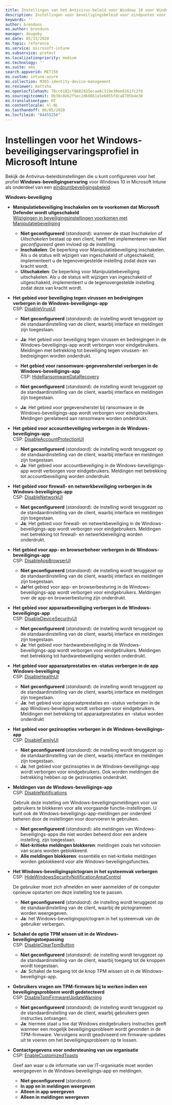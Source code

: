 ```yaml
---
title: Instellingen van het Antivirus-beleid voor Windows 10 voor Windows-beveiligingservaring voor Intune | Microsoft Docs
description: Instellingen voor beveiligingsbeleid voor eindpunten voor de Windows-beveiligingstoepassing in Microsoft Intune
keywords: ''
author: brenduns
ms.author: brenduns
manager: dougeby
ms.date: 05/15/2020
ms.topic: reference
ms.service: microsoft-intune
ms.subservice: protect
ms.localizationpriority: medium
ms.technology: ''
ms.suite: ems
search.appverid: MET150
ms.custom: intune-azure
ms.collection: M365-identity-device-management
ms.reviewer: mattsha
ms.openlocfilehash: 78cc6182cf8682935ecaa6c319e30ee8261fc2fb
ms.sourcegitcommit: 0b30c8eb2f5ec2d60661a5e6055fdca8705b4e36
ms.translationtype: HT
ms.contentlocale: nl-NL
ms.lasthandoff: 06/05/2020
ms.locfileid: "84455256"
---
```

# <a name="settings-for-the-windows-security-experience-profile-in-microsoft-intune"></a>Instellingen voor het Windows-beveiligingservaringsprofiel in Microsoft Intune

Bekijk de Antivirus-beleidsinstellingen die u kunt configureren voor het profiel **Windows-beveiligingservaring** voor Windows 10 in Microsoft Intune als onderdeel van een [eindpuntbeveiligingsbeleid](../protect/endpoint-security-policy.md).

**Windows-beveiliging**

- **Manipulatiebeveiliging inschakelen om te voorkomen dat Microsoft Defender wordt uitgeschakeld**  
  [Wijzigingen in beveiligingsinstellingen voorkomen met Manipulatiebeveiliging](https://go.microsoft.com/fwlink/?linkid=2066083)

  - **Niet geconfigureerd** (*standaard*): wanneer de staat *Inschakelen* of *Uitschakelen* bestaat op een client, heeft het implementeren van *Niet geconfigureerd* geen invloed op de instelling. 
  - **Inschakelen**: De beperking voor Manipulatiebeveiliging inschakelen. Als u de status wilt wijzigen van ingeschakeld of uitgeschakeld, implementeert u de tegenovergestelde instelling zodat deze van kracht wordt.
  - **Uitschakelen**: De beperking voor Manipulatiebeveiliging uitschakelen. Als u de status wilt wijzigen van ingeschakeld of uitgeschakeld, implementeert u de tegenovergestelde instelling zodat deze van kracht wordt.

- **Het gebied voor beveiliging tegen virussen en bedreigingen verbergen in de Windows-beveiligings-app**  
  CSP: [DisableVirusUI](https://go.microsoft.com/fwlink/?linkid=873662)

  - **Niet geconfigureerd** (*standaard*): de instelling wordt teruggezet op de standaardinstelling van de client, waarbij interface en meldingen zijn toegestaan.
  - **Ja**: Het gebied voor beveiliging tegen virussen en bedreigingen in de Windows-beveiligings-app wordt verborgen voor eindgebruikers. Meldingen met betrekking tot beveiliging tegen virussen- en bedreigingen worden onderdrukt.

  - **Het gebied voor ransomware-gegevensherstel verbergen in de Windows-beveiligings-app**  
    CSP: [HideRansomwareDataRecovery](https://go.microsoft.com/fwlink/?linkid=873664)

  - **Niet geconfigureerd** (*standaard*): de instelling wordt teruggezet op de standaardinstelling van de client, waarbij interface en meldingen zijn toegestaan.
  - **Ja**: Het gebied voor gegevensherstel bij ransomware in de Windows-beveiligings-app wordt verborgen voor eindgebruikers. Meldingen gerelateerd aan ransomware worden onderdrukt.

- **Het gebied voor accountbeveiliging verbergen in de Windows-beveiligings-app**  
  CSP: [DisableAccountProtectionUI](https://go.microsoft.com/fwlink/?linkid=873666)

  - **Niet geconfigureerd** (*standaard*): de instelling wordt teruggezet op de standaardinstelling van de client, waarbij interface en meldingen zijn toegestaan.
  - **Ja**: Het gebied voor accountbeveiliging in de Windows-beveiligings-app wordt verborgen voor eindgebruikers. Meldingen met betrekking tot accountbeveiliging worden onderdrukt.

- **Het gebied voor firewall- en netwerkbeveiliging verbergen in de Windows-beveiligings-app**  
  CSP: [DisableNetworkUI](https://go.microsoft.com/fwlink/?linkid=873668)

  - **Niet geconfigureerd** (*standaard*): de instelling wordt teruggezet op de standaardinstelling van de client, waarbij interface en meldingen zijn toegestaan.
  - **Ja**: Het gebied voor firewall- en netwerkbeveiliging in de Windows-beveiligings-app wordt verborgen voor eindgebruikers. Meldingen met betrekking tot firewall- en netwerkbeveiliging worden onderdrukt.

- **Het gebied voor app- en browserbeheer verbergen in de Windows-beveiligings-app**  
  CSP: [DisableAppBrowserUI](https://go.microsoft.com/fwlink/?linkid=873669)

  - **Niet geconfigureerd** (*standaard*): de instelling wordt teruggezet op de standaardinstelling van de client, waarbij interface en meldingen zijn toegestaan.
  - **Ja**Het gebied voor app- en browserbesturing in de Windows-beveiligings-app wordt verborgen voor eindgebruikers. Meldingen over de app-en browserbesturing zijn onderdrukt.

- **Het gebied voor apparaatbeveiliging verbergen in de Windows-beveiligings-app**  
  CSP: [DisableDeviceSecurityUI](https://go.microsoft.com/fwlink/?linkid=873670)

  - **Niet geconfigureerd** (*standaard*): de instelling wordt teruggezet op de standaardinstelling van de client, waarbij interface en meldingen zijn toegestaan.
  - **Ja**: Het gebied voor hardwarebeveiliging in de Windows-beveiligings-app wordt verborgen voor eindgebruikers. Meldingen met betrekking tot hardwarebeveiliging worden onderdrukt.
  
- **Het gebied voor apparaatprestaties en -status verbergen in de app Windows-beveiliging**  
  CSP: [DisableHealthUI](https://go.microsoft.com/fwlink/?linkid=873671)

  - **Niet geconfigureerd** (*standaard*): de instelling wordt teruggezet op de standaardinstelling van de client, waarbij interface en meldingen zijn toegestaan.
  - **Ja**: het gebied voor apparaatprestaties en -status verbergen in de app Windows-beveiliging wordt verborgen voor eindgebruikers. Meldingen met betrekking tot apparaatprestaties en -status worden onderdrukt

- **Het gebied voor gezinsopties verbergen in de Windows-beveiligings-app**  
  CSP: [DisableFamilyUI](https://go.microsoft.com/fwlink/?linkid=873673)

  - **Niet geconfigureerd** (*standaard*): de instelling wordt teruggezet op de standaardinstelling van de client, waarbij interface en meldingen zijn toegestaan.
  - **Ja**: het gebied voor gezinsopties in de Windows-beveiligings-app wordt verborgen voor eindgebruikers. Ook worden meldingen die betrekking hebben op de gezinsopties onderdrukt.

- **Meldingen van de Windows-beveiligings-app**  
  CSP: [DisableNotifications](https://go.microsoft.com/fwlink/?linkid=873675)

  Gebruik deze instelling om Windows-beveiligingsmeldingen voor uw gebruikers te blokkeren voor alle voorgaande functie-instellingen. U kunt ook de Windows-beveiligings-app-meldingen per onderdeel beheren door de instellingen voor doorvoeren te gebruiken.

  - **Niet geconfigureerd** (*standaard*): alle meldingen van Windows-beveiligings-apps die niet worden beheerd door een andere instelling, zijn toegestaan.
  - **Niet-kritieke meldingen blokkeren**: meldingen zoals het voltooien van scans worden geblokkeerd.
  - **Alle meldingen blokkeren**: essentiële en niet-kritieke meldingen worden geblokkeerd voor alle Windows-beveiligingsfuncties.

- **Het Windows-beveiligingspictogram in het systeemvak verbergen**  
  CSP: [HideWindowsSecurityNotificationAreaControl](https://go.microsoft.com/fwlink/?linkid=2114313&clcid=0x409)

  De gebruiker moet zich afmelden en weer aanmelden of de computer opnieuw opstarten om deze instelling toe te passen.
  - **Niet geconfigureerd** (*standaard*): de instelling wordt teruggezet op de standaardinstelling van de client, waarbij de pictogrammen worden weergegeven.
  - **Ja**: het Windows-beveiligingspictogram in het systeemvak van de gebruiker verbergen.
  
- **Schakel de optie TPM wissen uit in de Windows-beveiligingstoepassing**  
  CSP: [DisableClearTpmButton](https://go.microsoft.com/fwlink/?linkid=2114125&clcid=0x409)

  - **Niet geconfigureerd** (*standaard*): de instelling wordt teruggezet op de standaardinstelling van de client, waarbij toegang tot de knoppen wordt toegestaan.
  - **Ja**: Schakel de toegang tot de knop TPM wissen uit in de Windows-beveiligings-app.

- **Gebruikers vragen om TPM-firmware bij te werken indien een beveiligingsprobleem wordt gedetecteerd**  
  CSP: [DisableTpmFirmwareUpdateWarning](https://go.microsoft.com/fwlink/?linkid=2114212&clcid=0x409)

  - **Niet geconfigureerd** (*standaard*): de instelling wordt teruggezet op de standaardinstelling van de client, waarbij gebruikers geen instructies ontvangen.
  - **Ja**: hiermee staat u toe dat Windows eindgebruikers instructies geeft wanneer een mogelijk beveiligingsprobleem wordt gevonden in de TPM-firmware. Vervolgens wordt geadviseerd om firmware-updates uit te voeren om het beveiligingsprobleem op te lossen.

- **Contactgegevens voor ondersteuning van uw organisatie**  
  CSP: [EnableCustomizedToasts](https://go.microsoft.com/fwlink/?linkid=873676)

  Geef aan waar u de informatie van uw IT-organisatie moet worden weergegeven in de Windows-beveiligings-app en meldingen.
  - **Niet geconfigureerd** (*standaard*)
  - **In app en in meldingen weergeven**
  - **Alleen in app weergeven**
  - **Alleen in meldingen weergeven**

